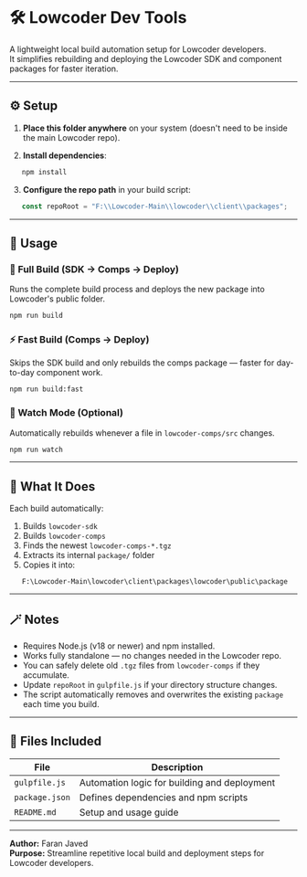 # 🛠️ Lowcoder Dev Tools

A lightweight local build automation setup for Lowcoder developers.  
It simplifies rebuilding and deploying the Lowcoder SDK and component packages for faster iteration.

---

## ⚙️ Setup

1. **Place this folder anywhere** on your system (doesn't need to be inside the main Lowcoder repo).  

2. **Install dependencies**:
```bash
   npm install
```

3. **Configure the repo path** in your build script:
```javascript
   const repoRoot = "F:\\Lowcoder-Main\\lowcoder\\client\\packages";
```

---

## 🚀 Usage

### 🔹 Full Build (SDK → Comps → Deploy)

Runs the complete build process and deploys the new package into Lowcoder's public folder.
```bash
npm run build
```

### ⚡ Fast Build (Comps → Deploy)

Skips the SDK build and only rebuilds the comps package — faster for day-to-day component work.
```bash
npm run build:fast
```

### 👀 Watch Mode (Optional)

Automatically rebuilds whenever a file in `lowcoder-comps/src` changes.
```bash
npm run watch
```

---

## 🧩 What It Does

Each build automatically:

1. Builds `lowcoder-sdk`
2. Builds `lowcoder-comps`
3. Finds the newest `lowcoder-comps-*.tgz`
4. Extracts its internal `package/` folder
5. Copies it into:
```
   F:\Lowcoder-Main\lowcoder\client\packages\lowcoder\public\package
```

---

## 🪄 Notes

* Requires Node.js (v18 or newer) and npm installed.
* Works fully standalone — no changes needed in the Lowcoder repo.
* You can safely delete old `.tgz` files from `lowcoder-comps` if they accumulate.
* Update `repoRoot` in `gulpfile.js` if your directory structure changes.
* The script automatically removes and overwrites the existing `package` each time you build.

---

## 📄 Files Included

| File | Description |
|------|-------------|
| `gulpfile.js` | Automation logic for building and deployment |
| `package.json` | Defines dependencies and npm scripts |
| `README.md` | Setup and usage guide |

---

**Author:** Faran Javed  
**Purpose:** Streamline repetitive local build and deployment steps for Lowcoder developers.